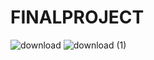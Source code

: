 # FINALPROJECT
![download](https://github.com/user-attachments/assets/2faa1f41-26e8-4026-b4aa-2309f96a58f4)
![download (1)](https://github.com/user-attachments/assets/32477803-a895-4c68-95cf-d0123569fcb0)
